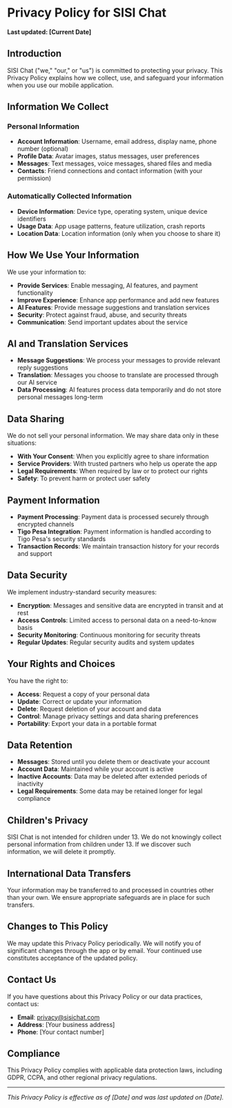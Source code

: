# Privacy Policy for SISI Chat

**Last updated: [Current Date]**

## Introduction

SISI Chat ("we," "our," or "us") is committed to protecting your privacy. This Privacy Policy explains how we collect, use, and safeguard your information when you use our mobile application.

## Information We Collect

### Personal Information
- **Account Information**: Username, email address, display name, phone number (optional)
- **Profile Data**: Avatar images, status messages, user preferences
- **Messages**: Text messages, voice messages, shared files and media
- **Contacts**: Friend connections and contact information (with your permission)

### Automatically Collected Information
- **Device Information**: Device type, operating system, unique device identifiers
- **Usage Data**: App usage patterns, feature utilization, crash reports
- **Location Data**: Location information (only when you choose to share it)

## How We Use Your Information

We use your information to:
- **Provide Services**: Enable messaging, AI features, and payment functionality
- **Improve Experience**: Enhance app performance and add new features
- **AI Features**: Provide message suggestions and translation services
- **Security**: Protect against fraud, abuse, and security threats
- **Communication**: Send important updates about the service

## AI and Translation Services

- **Message Suggestions**: We process your messages to provide relevant reply suggestions
- **Translation**: Messages you choose to translate are processed through our AI service
- **Data Processing**: AI features process data temporarily and do not store personal messages long-term

## Data Sharing

We do not sell your personal information. We may share data only in these situations:
- **With Your Consent**: When you explicitly agree to share information
- **Service Providers**: With trusted partners who help us operate the app
- **Legal Requirements**: When required by law or to protect our rights
- **Safety**: To prevent harm or protect user safety

## Payment Information

- **Payment Processing**: Payment data is processed securely through encrypted channels
- **Tigo Pesa Integration**: Payment information is handled according to Tigo Pesa's security standards
- **Transaction Records**: We maintain transaction history for your records and support

## Data Security

We implement industry-standard security measures:
- **Encryption**: Messages and sensitive data are encrypted in transit and at rest
- **Access Controls**: Limited access to personal data on a need-to-know basis
- **Security Monitoring**: Continuous monitoring for security threats
- **Regular Updates**: Regular security audits and system updates

## Your Rights and Choices

You have the right to:
- **Access**: Request a copy of your personal data
- **Update**: Correct or update your information
- **Delete**: Request deletion of your account and data
- **Control**: Manage privacy settings and data sharing preferences
- **Portability**: Export your data in a portable format

## Data Retention

- **Messages**: Stored until you delete them or deactivate your account
- **Account Data**: Maintained while your account is active
- **Inactive Accounts**: Data may be deleted after extended periods of inactivity
- **Legal Requirements**: Some data may be retained longer for legal compliance

## Children's Privacy

SISI Chat is not intended for children under 13. We do not knowingly collect personal information from children under 13. If we discover such information, we will delete it promptly.

## International Data Transfers

Your information may be transferred to and processed in countries other than your own. We ensure appropriate safeguards are in place for such transfers.

## Changes to This Policy

We may update this Privacy Policy periodically. We will notify you of significant changes through the app or by email. Your continued use constitutes acceptance of the updated policy.

## Contact Us

If you have questions about this Privacy Policy or our data practices, contact us:

- **Email**: privacy@sisichat.com
- **Address**: [Your business address]
- **Phone**: [Your contact number]

## Compliance

This Privacy Policy complies with applicable data protection laws, including GDPR, CCPA, and other regional privacy regulations.

---

*This Privacy Policy is effective as of [Date] and was last updated on [Date].*
